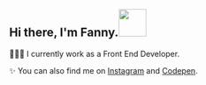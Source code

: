 <h2> Hi there, I'm Fanny.<img src="https://media.giphy.com/media/Dr3zmLbgSghPr2Qqlf/giphy.gif" width="50"></h2>

👩🏻‍💻  I currently work as a Front End Developer. 

✨  You can also find me on [Instagram](https://www.instagram.com/abitfanny) and [Codepen](https://codepen.io/hellofanny).
 

<!--
**hellofanny/hellofanny** is a ✨ _special_ ✨ repository because its `README.md` (this file) appears on your GitHub profile.

Here are some ideas to get you started:

- 🔭 I’m currently working on ...
- 🌱 I’m currently learning ...
- 👯 I’m looking to collaborate on ...
- 🤔 I’m looking for help with ...
- 💬 Ask me about ...
- 📫 How to reach me: ...
- 😄 Pronouns: ...
- ⚡ Fun fact: ...
-->
